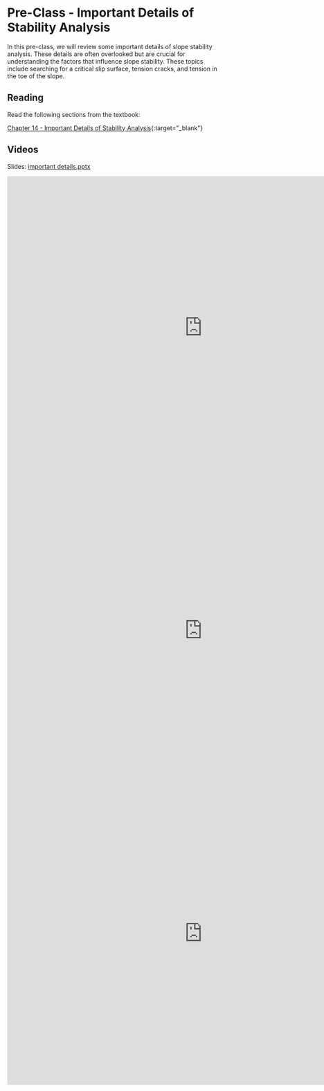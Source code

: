 # Pre-Class - Important Details of Stability Analysis

In this pre-class, we will review some important details of slope stability analysis. These details are often overlooked but are crucial for understanding the factors that influence slope stability. These topics include searching for a critical slip surface, tension cracks, and tension in the toe of the slope.

## Reading

Read the following sections from the textbook:

[Chapter 14 - Important Details of Stability Analysis](https://ebookcentral.proquest.com/lib/byu/reader.action?docID=7104230&ppg=243){:target="_blank"}

## Videos

Slides: [important details.pptx](important%20details.pptx)

<iframe width="900" height="700" src="https://www.youtube.com/embed/KG300MfWI-0?si=jJaArZb4CwybtP-l" title="YouTube 
video player" frameborder="0" allow="accelerometer; autoplay; clipboard-write; encrypted-media; gyroscope; picture-in-picture; web-share" referrerpolicy="strict-origin-when-cross-origin" allowfullscreen></iframe>

<iframe width="900" height="700" src="https://www.youtube.com/embed/FATtdqVRofg?si=ln2xoc9eu7QZv94j" title="YouTube video player" frameborder="0" allow="accelerometer; autoplay; clipboard-write; encrypted-media; gyroscope; picture-in-picture; web-share" referrerpolicy="strict-origin-when-cross-origin" allowfullscreen></iframe>

<iframe width="900" height="700" src="https://www.youtube.com/embed/FjthvHgdzp8?si=69VZOwPhs-dRhJje" title="YouTube video player" frameborder="0" allow="accelerometer; autoplay; clipboard-write; encrypted-media; gyroscope; picture-in-picture; web-share" referrerpolicy="strict-origin-when-cross-origin" allowfullscreen></iframe>